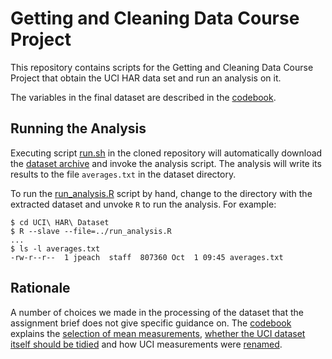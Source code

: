 # Getting and Cleaning Data Course Project

This repository contains scripts for the Getting and Cleaning Data
Course Project that obtain the  UCI HAR data set and run an analysis
on it.

The variables in the final dataset are described in the
[codebook](CODEBOOK.md).

## Running the Analysis

Executing script [run.sh](run.sh) in the cloned repository will
automatically download the [dataset
archive](https://d396qusza40orc.cloudfront.net/getdata%2Fprojectfiles%2FUCI%20HAR%20Dataset.zip)
and invoke the analysis script. The analysis will write its results
to the file ``averages.txt`` in the dataset directory.

To run the [run_analysis.R](run_analysis.R) script by hand, change
to the directory with the extracted dataset and unvoke ``R`` to run
the analysis. For example:

    $ cd UCI\ HAR\ Dataset
    $ R --slave --file=../run_analysis.R
    ...
    $ ls -l averages.txt
    -rw-r--r--  1 jpeach  staff  807360 Oct  1 09:45 averages.txt

## Rationale

A number of choices we made in the processing of the dataset that
the assignment brief does not give specific guidance on. The
[codebook](CODEBOOK.md) explains the
[selection of mean measurements](CODEBOOK.md#interpreting-mean-measurements),
[whether the UCI dataset itself should be tidied](CODEBOOK.md#tidying-uci-measurements)
and how UCI measurements were
[renamed](CODEBOOK.md#measurement-nomencalature).
